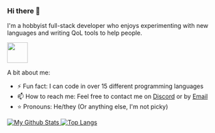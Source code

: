 ### Hi there 👋
I'm a hobbyist full-stack developer who enjoys experimenting with new languages and writing QoL tools to help people.

[<img width="48" src="https://user-images.githubusercontent.com/43104632/206700432-5f75c05d-7306-493b-9b1e-83fcefc3eb27.png" />](https://www.credly.com/badges/b8705b41-adac-412b-8680-83e3ffaaf995/public_url)

A bit about me:
- ⚡ Fun fact: I can code in over 15 different programming languages
- 📫 How to reach me: Feel free to contact me on [Discord](https://discord.com/users/563652755814875146/) or by [Email](https://mailhide.io/e/kHCbTHeA)
- ⭐ Pronouns: He/they (Or anything else, I'm not picky)

[
![My Github Stats](https://github-readme-stats-gilt-two-75.vercel.app/api?username=programmer2514&theme=tokyonight)
![Top Langs](https://github-readme-stats-gilt-two-75.vercel.app/api/top-langs/?username=programmer2514&langs_count=8&theme=tokyonight&layout=compact)
](https://programmer2514.github.io/)
